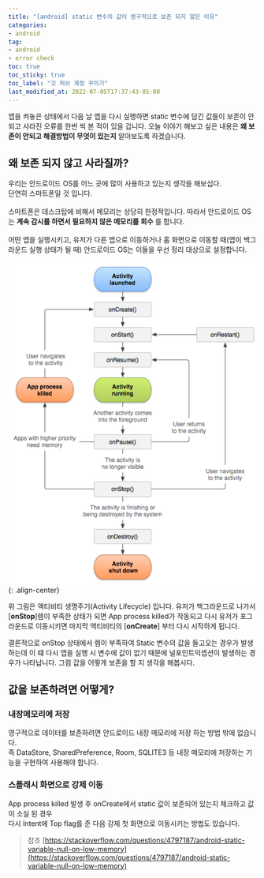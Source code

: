```yaml
---
title: "[android] static 변수의 값이 영구적으로 보존 되지 않은 이유"
categories:
- android
tag:
- android
- error check
toc: true 
toc_sticky: true
toc_label: "깃 허브 계정 꾸미기"
last_modified_at: 2022-07-05T17:37:43-05:00
---
```

앱을 켜놓은 상태에서 다음 날 앱을 다시 실행하면 static 변수에 담긴 값들이 보존이 안되고 
사라진 오류를 한번 씩 본 적이 있을 겁니다. 오늘 이야기 해보고 싶은 내용은 **왜 보존이 안되고 해결방법이 무엇이 있는지** 
알아보도록 하겠습니다.

## 왜 보존 되지 않고 사라질까?
우리는 안드로이드 OS를 어느 곳에 많이 사용하고 있는지 생각을 해보십다.
<br> 단연히 스마트폰일 것 입니다.
<br><br>
스마트폰은 데스크탑에 비해서 메모리는 상당히 한정적입니다. 따라서 안드로이드 OS는 **계속 감시를 하면서 필요하지 않은 메모리를 회수**
를 합니다. 
<br>
<br>
어떤 앱을 실행시키고, 유저가 다른 앱으로 이동하거나 홈 화면으로 이동할 때(앱이 백그라운드 실행 상태가 될 때)
안드로이드 OS는 이들을 우선 정리 대상으로 설정합니다.
<br>
<br>
![image-center](/assets/post/2022-07-04-android-onStop-Static-error/lifecycle.png){: .align-center}

위 그림은 액티비티 생명주기(Activity Lifecycle) 입니다.
유저가 백그라운드로 나가서[**onStop**]렘이 부족한 상태가 되면 
App process killed가 작동되고 다시 유저가 포그라운드로 이동시키면 마지막 액티비티의 [**onCreate**] 부터 다시 시작하게 됩니다.

결론적으로 onStop 상태에서 렘이 부족하여 Static 변수의 값을 들고오는 경우가 발생하는데 이 떄 다시 앱을 실행 시 변수에 값이 없기 때문에 널포인트익셉션이 
발생하는 경우가 나타납니다. 그럼 값을 어떻게 보존을 할 지 생각을 해봅시다.

## 값을 보존하려면 어떻게?
### 내장메모리에 저장
영구적으로 데이터를 보존하려면 안드로이드 내장 메모리에 저장 하는 방법 밖에 없습니다.
<br> 즉 DataStore, SharedPreference, Room, SQLITE3 등 내장 메모리에 저장하는 기능을 구현하여 사용해야 합니다.

### 스플래시 화면으로 강제 이동
App process killed 발생 후 onCreate에서 static 값이 보존되어 있는지 체크하고 값이 소실 된 경우 
<br>
다시 Intent에 Top flag를 준 다음 강제 첫 화면으로 이동시키는 방법도 있습니다.


> 참조 [https://stackoverflow.com/questions/4797187/android-static-variable-null-on-low-memory](https://stackoverflow.com/questions/4797187/android-static-variable-null-on-low-memory)



